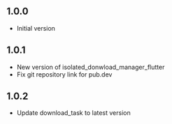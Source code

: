 ## 1.0.0

* Initial version

## 1.0.1

* New version of isolated_donwload_manager_flutter
* Fix git repository link for pub.dev

## 1.0.2

* Update download_task to latest version